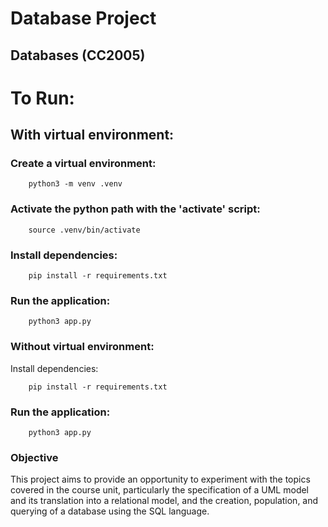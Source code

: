 # Database Project
## Databases (CC2005)

# To Run:
## With virtual environment:
### Create a virtual environment:
``` shell
    python3 -m venv .venv
```
### Activate the python path with the 'activate' script:
```shell
    source .venv/bin/activate
```
### Install dependencies:
```shell
    pip install -r requirements.txt
```
### Run the application:
```shell
    python3 app.py
```
### Without virtual environment:
Install dependencies:
```shell
    pip install -r requirements.txt
```
### Run the application:
```shell
    python3 app.py
```
### Objective
This project aims to provide an opportunity to experiment with the topics covered in the course unit, particularly the specification of a UML model and its translation into a relational model, and the creation, population, and querying of a database using the SQL language.
